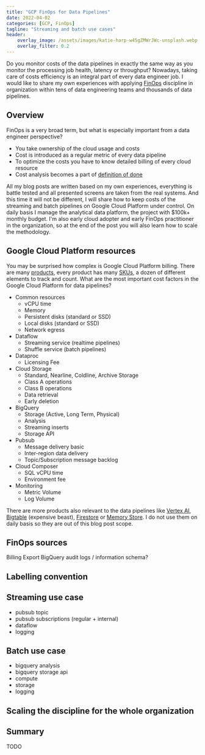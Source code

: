 ```yaml
---
title: "GCP FinOps for Data Pipelines"
date: 2022-04-02
categories: [GCP, FinOps]
tagline: "Streaming and batch use cases"
header:
    overlay_image: /assets/images/katie-harp-w45gZMWrJWc-unsplash.webp
    overlay_filter: 0.2
---
```


Do you monitor costs of the data pipelines in exactly the same way as you monitor the processing job health, latency or throughput?
Nowadays, taking care of costs efficiency is an integral part of every data engineer job.
I would like to share my own experiences with applying [FinOps](https://www.finops.org/introduction/what-is-finops/) discipline 
in organization within tens of data engineering teams and thousands of data pipelines.

## Overview

FinOps is a very broad term, but what is especially important from a data engineer perspective?

* You take ownership of the cloud usage and costs
* Cost is introduced as a regular metric of every data pipeline
* To optimize the costs you have to know detailed billing of every cloud resource  
* Cost analysis becomes a part of [definition of done](https://www.agilealliance.org/glossary/definition-of-done/)

All my blog posts are written based on my own experiences, everything is battle tested and all presented screens are taken from the real systems.
And this time it will not be different, I will share how to keep costs of the streaming and batch pipelines on Google Cloud Platform under control.
On daily basis I manage the analytical data platform, the project with $100k+ monthly budget.
I'm also early cloud adopter and early FinOps practitioner in the organization, so
at the end of the post you will also learn how to scale the methodology. 

## Google Cloud Platform resources

You may be surprised how complex is Google Cloud Platform billing.
There are many [products](https://cloud.google.com/products), every product has many [SKUs](https://cloud.google.com/skus), a dozen of different elements to track and count.
What are the most important cost factors in the Google Cloud Platform for data pipelines?

* Common resources
    - vCPU time
    - Memory
    - Persistent disks (standard or SSD)
    - Local disks (standard or SSD)
    - Network egress 
* Dataflow
    - Streaming service (realtime pipelines)
    - Shuffle service (batch pipelines)
* Dataproc
    - Licensing Fee
* Cloud Storage
    - Standard, Nearline, Coldline, Archive Storage
    - Class A operations
    - Class B operations
    - Data retrieval
    - Early deletion
* BigQuery
    - Storage (Active, Long Term, Physical)
    - Analysis
    - Streaming inserts
    - Storage API
* Pubsub 
    - Message delivery basic
    - Inter-region data delivery
    - Topic/Subscription message backlog
* Cloud Composer
    - SQL vCPU time
    - Environment fee
* Monitoring
    - Metric Volume
    - Log Volume

There are more products also relevant to the data pipelines like [Vertex AI](https://cloud.google.com/vertex-ai),
[Bigtable](https://cloud.google.com/bigtable) (expensive beast), 
[Firestore](https://cloud.google.com/firestore) or 
[Memory Store](https://cloud.google.com/memorystore).
I do not use them on daily basis so they are out of this blog post scope.

## FinOps sources

Billing Export
BigQuery audit logs / information schema?

## Labelling convention

## Streaming use case

* pubsub topic
* pubsub subscriptions (regular + internal)
* dataflow
* logging

## Batch use case

* bigquery analysis
* bigquery storage api
* compute
* storage
* logging

## Scaling the discipline for the whole organization

## Summary

TODO
